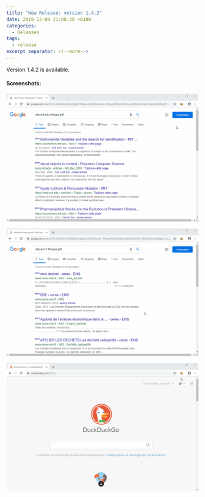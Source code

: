 ```yaml
---
title: "New Release: version 1.4.2"
date: 2019-12-09 21:06:30 +0100
categories:
  - Releases
tags:
  - release
excerpt_separator: <!--more-->
---
```


Version 1.4.2 is available.

<!--more-->

#### Screenshots:

![Download All (Chrome)](/assets/images/1.4/anim_chrome_save_all_v1.4.2.gif)

![Save link (Chrome)](/assets/images/1.4/anim_chrome_save_link_v1.4.2.gif)

![Preferences (Chrome)](/assets/images/1.4/anim_chrome_preference_1.4.2.gif)
